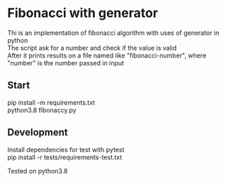 # Fibonacci with generator  

Thi is an implementation of fibonacci algorithm with uses of generator in python  
The script ask for a number and check if the value is valid  
After it prints results on a file named like "fibonacci-number", where "number" is the number passed in input  

## Start  

pip install -m requirements.txt  
python3.8 fibonaccy.py  

## Development  

Install dependencies for test with pytest  
pip install -r tests/requirements-test.txt  

Tested on python3.8  
